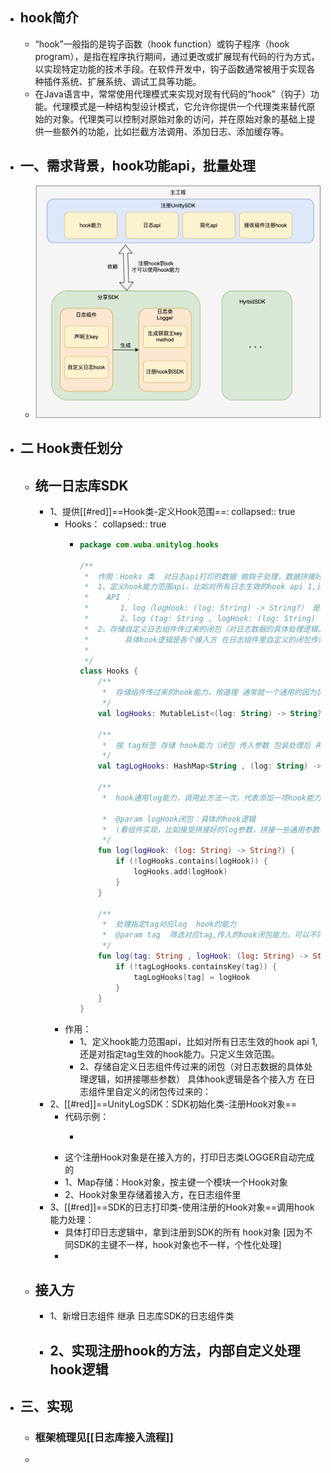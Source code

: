 - ## hook简介
	- “hook”一般指的是钩子函数（hook function）或钩子程序（hook program），是指在程序执行期间，通过更改或扩展现有代码的行为方式，以实现特定功能的技术手段。在软件开发中，钩子函数通常被用于实现各种插件系统、扩展系统、调试工具等功能。
	- 在Java语言中，常常使用代理模式来实现对现有代码的“hook”（钩子）功能。代理模式是一种结构型设计模式，它允许你提供一个代理类来替代原始的对象。代理类可以控制对原始对象的访问，并在原始对象的基础上提供一些额外的功能，比如拦截方法调用、添加日志、添加缓存等。
- ## 一、需求背景，hook功能api，批量处理
	- ![image.png](../assets/image_1683360102737_0.png)
- ## 二 Hook责任划分
	- ## 统一日志库SDK
		- 1、提供[[#red]]==Hook类-定义Hook范围==:
		  collapsed:: true
			- Hooks：
			  collapsed:: true
				- ```kotlin
				  package com.wuba.unitylog.hooks
				  
				  /**
				   *  作用：Hooks 类  对日志api打印的数据 做钩子处理，数据拼接好后拿过来 经过闭包hook函数 再处理一遍发出去
				   *  1、定义hook能力范围api，比如对所有日志生效的hook api 1,还是对指定tag生效的hook能力。只定义生效范围。
				   *    API ：
				   *       1、log（logHook: (log: String) -> String?） 是hook所有log打印数据的
				   *       2、log (tag: String , logHook: (log: String) -> String?) 是hook指定tag打印数据的
				   *  2、存储自定义日志组件传过来的闭包（对日志数据的具体处理逻辑，如拼接哪些参数）
				   *        具体hook逻辑是各个接入方 在日志组件里自定义的闭包传过来的：
				   *
				   */
				  class Hooks {
				      /**
				       *  存储组件传过来的hook能力，按道理 通常就一个通用的因为加参数可以拼接
				       */
				      val logHooks: MutableList<(log: String) -> String?> = mutableListOf()
				  
				      /**
				       *  按 tag标签 存储 hook能力（闭包 传入参数 包装处理后 再返回）
				       */
				      val tagLogHooks: HashMap<String , (log: String) -> String?> = HashMap()
				  
				      /**
				       *  hook通用log能力，调用此方法一次，代表添加一项hook能力到列表中。
				  
				       *  @param logHook闭包：具体的hook逻辑
				       *  (看组件实现，比如接受拼接好的log参数，拼接一些通用参数再返回)
				       */
				      fun log(logHook: (log: String) -> String?) {
				          if (!logHooks.contains(logHook)) {
				              logHooks.add(logHook)
				          }
				      }
				  
				      /**
				       *  处理指定tag对应log  hook的能力
				       *  @param tag  筛选对应tag,传入的hook闭包能力。可以不同tag，对应不同的hook能力比如 不同tag
				       */
				      fun log(tag: String , logHook: (log: String) -> String?) {
				          if (!tagLogHooks.containsKey(tag)) {
				              tagLogHooks[tag] = logHook
				          }
				      }
				  }
				  ```
			- 作用：
				- 1、定义hook能力范围api，比如对所有日志生效的hook api 1,还是对指定tag生效的hook能力。只定义生效范围。
				- 2、存储自定义日志组件传过来的闭包（对日志数据的具体处理逻辑，如拼接哪些参数）
				       具体hook逻辑是各个接入方 在日志组件里自定义的闭包传过来的：
		- 2、[[#red]]==UnityLogSDK：SDK初始化类-注册Hook对象==
			- 代码示例：
				- ```kotlin
				  
				  ```
			- 这个注册Hook对象是在接入方的，打印日志类LOGGER自动完成的
			- 1、Map存储：Hook对象，按主键一个模块一个Hook对象
			- 2、Hook对象里存储着接入方，在日志组件里
		- 3、[[#red]]==SDK的日志打印类-使用注册的Hook对象==调用hook能力处理：
			- 具体打印日志逻辑中，拿到注册到SDK的所有 hook对象 [因为不同SDK的主键不一样，hook对象也不一样，个性化处理]
			-
	- ## 接入方
		- 1、新增日志组件 继承 日志库SDK的日志组件类
		- 2、实现注册hook的方法，内部自定义处理hook逻辑
			-
- ## 三、实现
	- ### 框架梳理见[[日志库接入流程]]
	-